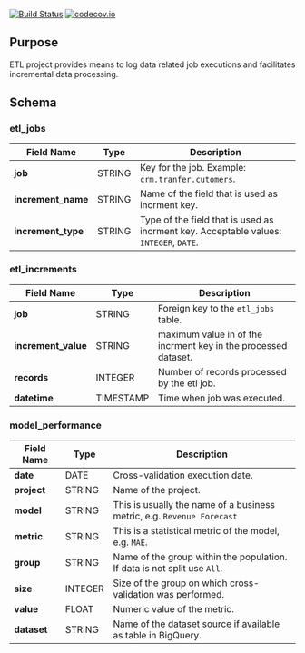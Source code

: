 [![Build Status](https://travis-ci.org/madedotcom/retl.svg?branch=master)](https://travis-ci.org/madedotcom/retl)
[![codecov.io](https://codecov.io/github/madedotcom/retl/coverage.svg?branch=master)](https://codecov.io/github/madedotcom/retl?branch=master)

## Purpose ##

ETL project provides means to log data related job executions and facilitates incremental data processing.


## Schema ##

### etl_jobs ###

Field Name | Type | Description
-----------|------|------------
__job__ | STRING | Key for the job. Example: `crm.tranfer.cutomers`.
__increment_name__ | STRING | Name of the field that is used as incrment key.
__increment_type__ |STRING | Type of the field that is used as incrment key. Acceptable values: `INTEGER`, `DATE`.


### etl_increments ###

Field Name | Type | Description
-----------|------|------------
__job__ | STRING | Foreign key to the `etl_jobs` table.
__increment_value__ | STRING | maximum value in of the incrment key in the processed dataset.
__records__ |INTEGER | Number of records processed by the etl job.
__datetime__ | TIMESTAMP | Time when job was executed.

### model_performance ###

Field Name | Type | Description
-----------|------|------------
__date__ | DATE | Cross-validation execution date.
__project__ | STRING | Name of the project.
__model__ | STRING | This is usually the name of a business metric, e.g. `Revenue Forecast`
__metric__ | STRING | This is a statistical metric of the model, e.g. `MAE`.
__group__ | STRING | Name of the group within the population. If data is not split use `All`.
__size__ | INTEGER | Size of the group on which cross-validation was performed.
__value__ | FLOAT | Numeric value of the metric.
__dataset__ | STRING | Name of the dataset source if available as table in BigQuery.
